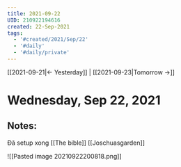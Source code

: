 ```yaml
---
title: 2021-09-22
UID: 210922194616
created: 22-Sep-2021
tags:
  - '#created/2021/Sep/22'
  - '#daily'
  - '#daily/private'
---
```

[[2021-09-21|<- Yesterday]] | [[2021-09-23|Tomorrow ->]]
# Wednesday, Sep 22, 2021

## Notes:
Đã setup xong [[The bible]] [[Joschuasgarden]]

![[Pasted image 20210922200818.png]]

